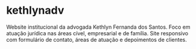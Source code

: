 # kethlynadv
Website institucional da advogada Kethlyn Fernanda dos Santos. Foco em atuação jurídica nas áreas cível, empresarial e de família. Site responsivo com formulário de contato, áreas de atuação e depoimentos de clientes.
